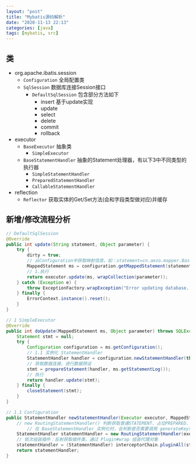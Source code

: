 ```yaml
---
layout: "post"
title: "Mybatis源码解析"
date: "2020-11-13 22:13"
categories: [java]
tags: [mybatis, src]
---
```


## 类

- org.apache.ibatis.session
    - `Configuration` 全局配置类
    - `SqlSession` 数据库连接Session接口
        - `DefaultSqlSession` 包含部分方法如下
            - insert 基于update实现
            - update
            - select
            - delete
            - commit
            - rollback
- executor
    - `BaseExecutor` 抽象类
        - `SimpleExecutor`
    - `BaseStatementHandler` 抽象的Statement处理器，有以下3中不同类型的执行器
        - `SimpleStatementHandler`
        - `PreparedStatementHandler`
        - `CallableStatementHandler`
- reflection
    - `Reflector` 获取实体的Get/Set方法(会和字段类型做对应)并缓存

## 新增/修改流程分析

```java
// DefaultSqlSession
@Override
public int update(String statement, Object parameter) {
    try {
        dirty = true;
        // 从Configuration中获取映射信息。如：statement=cn.aezo.mapper.BasicMaintenanceMapper.updateById
        MappedStatement ms = configuration.getMappedStatement(statement);
        // 1.执行
        return executor.update(ms, wrapCollection(parameter));
    } catch (Exception e) {
        throw ExceptionFactory.wrapException("Error updating database.  Cause: " + e, e);
    } finally {
        ErrorContext.instance().reset();
    }
}

// 1 SimpleExecutor
@Override
public int doUpdate(MappedStatement ms, Object parameter) throws SQLException {
    Statement stmt = null;
    try {
        Configuration configuration = ms.getConfiguration();
        // 1.1 实例化 StatementHandler 
        StatementHandler handler = configuration.newStatementHandler(this, ms, parameter, RowBounds.DEFAULT, null, null);
        // 获取数据连接，进行数据预设
        stmt = prepareStatement(handler, ms.getStatementLog());
        // 执行
        return handler.update(stmt);
    } finally {
        closeStatement(stmt);
    }
}

// 1.1 Configuration
public StatementHandler newStatementHandler(Executor executor, MappedStatement mappedStatement, Object parameterObject, RowBounds rowBounds, ResultHandler resultHandler, BoundSql boundSql) {
    // new RoutingStatementHandler() 判断获取普通STATEMENT、占位PREPARED、可执行CALLABLE中某一个类型
        // 在 BaseStatementHandler 实例化时，会判断是否需要调用 generateKeys 组装生成主键的 Statement
    StatementHandler statementHandler = new RoutingStatementHandler(executor, mappedStatement, parameterObject, rowBounds, resultHandler, boundSql);
    // 依次组装插件：反射获取插件类，通过 Plugin#wrap 组装代理对象
    statementHandler = (StatementHandler) interceptorChain.pluginAll(statementHandler);
    return statementHandler;
}
```

